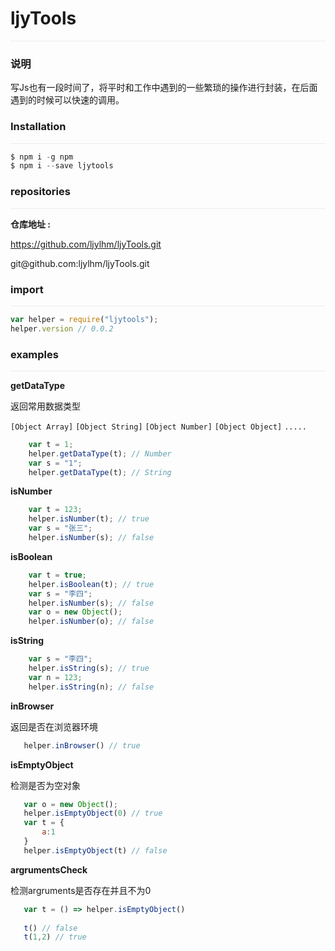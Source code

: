 <link rel="stylesheet" href="http://yandex.st/highlightjs/8.0/styles/solarized_dark.min.css">
<script src="http://yandex.st/highlightjs/8.0/highlight.min.js"></script>
<script>hljs.initHighlightingOnLoad();</script>


# ljyTools
<p style="border-bottom: 1px solid #eaecef"></p>

### 说明

写Js也有一段时间了，将平时和工作中遇到的一些繁琐的操作进行封装，在后面遇到的时候可以快速的调用。

### Installation
<p style="border-bottom: 1px solid #eaecef"></p>

```javascript
$ npm i -g npm
$ npm i --save ljytools
```
### repositories 
<p style="border-bottom: 1px solid #eaecef"></p>

<b>仓库地址 :</b>

https://github.com/ljylhm/ljyTools.git

<p>git@github.com:ljylhm/ljyTools.git</p>

    
### import
<p style="border-bottom: 1px solid #eaecef"></p>

```javascript
var helper = require("ljytools");
helper.version // 0.0.2
```

### examples
<p style="border-bottom: 1px solid #eaecef"></p>

<b>getDataType</b> 

返回常用数据类型

`[Object Array]` `[Object String]` `[Object Number]` `[Object Object]` `.....`
```javascript
    var t = 1;
    helper.getDataType(t); // Number
    var s = "1";
    helper.getDataType(t); // String
```

<b>isNumber</b> 
```javascript
    var t = 123;
    helper.isNumber(t); // true
    var s = "张三";
    helper.isNumber(s); // false
```

<b>isBoolean</b> 
```javascript
    var t = true;
    helper.isBoolean(t); // true
    var s = "李四";
    helper.isNumber(s); // false
    var o = new Object();
    helper.isNumber(o); // false
```

<b>isString</b> 
```javascript
    var s = "李四";
    helper.isString(s); // true
    var n = 123;
    helper.isString(n); // false
```

<b>inBrowser</b> 

返回是否在浏览器环境

```javascript
   helper.inBrowser() // true 
```

<b>isEmptyObject</b>

检测是否为空对象

```javascript
   var o = new Object();
   helper.isEmptyObject(0) // true
   var t = {
       a:1
   } 
   helper.isEmptyObject(t) // false
```
<b>argrumentsCheck</b>

检测argruments是否存在并且不为0

```javascript
   var t = () => helper.isEmptyObject() 
   
   t() // false
   t(1,2) // true
```








  




